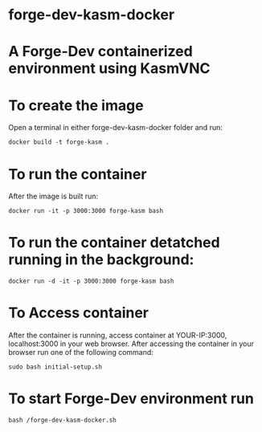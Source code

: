 # forge-dev-kasm-docker
# A Forge-Dev containerized environment using KasmVNC

# To create the image
Open a terminal in either forge-dev-kasm-docker folder and run:
```
docker build -t forge-kasm .
```

# To run the container
After the image is built run:
```
docker run -it -p 3000:3000 forge-kasm bash
```

# To run the container detatched running in the background:
```
docker run -d -it -p 3000:3000 forge-kasm bash
```

# To Access container
After the container is running, access container at YOUR-IP:3000, localhost:3000 in your web browser.
After accessing the container in your browser run one of the following command:
```
sudo bash initial-setup.sh
```
# To start Forge-Dev environment run
```
bash /forge-dev-kasm-docker.sh
```
